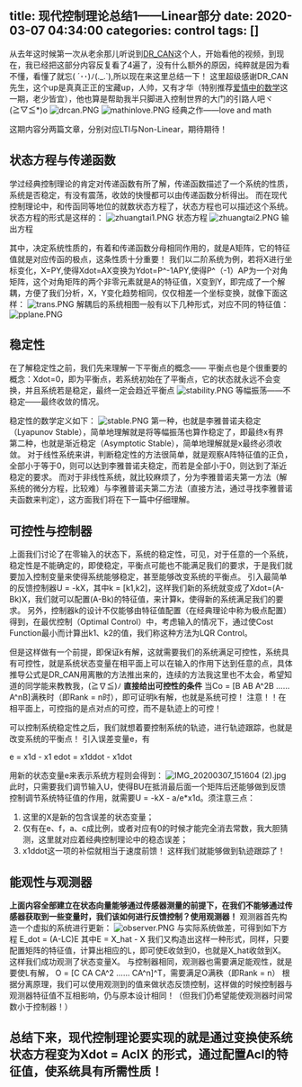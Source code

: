 title: 现代控制理论总结1——Linear部分
date: 2020-03-07 04:34:00
categories: control
tags: []
---
从去年这时候第一次从老余那儿听说到[DR_CAN][1]这个人，开始看他的视频，到现在，我已经把这部分内容反复看了4遍了，没有什么额外的原因，纯粹就是因为看不懂，看懂了就忘( ´･･)ﾉ(._.`),所以现在来这里总结一下！
这里超级感谢DR_CAN先生，这个up是真真正正的宝藏up，人帅，又有才华（特别推荐[爱情中的数学][2]这一期，老少皆宜），他也算是帮助我半只脚进入控制世界的大门的引路人吧ヾ(≧▽≦*)o
![drcan.PNG][3]
![mathinlove.PNG][4]
经典之作——love and math

这期内容分两篇文章，分别对应LTI与Non-Linear，期待期待！


## 状态方程与传递函数 ##
学过经典控制理论的肯定对传递函数有所了解，传递函数描述了一个系统的性质，系统是否稳定，有没有震荡，收敛的快慢都可以由传递函数分析得出。
而在现代控制理论中，和传函同等地位的就数状态方程了，状态方程也可以描述这个系统。
状态方程的形式是这样的：
![zhuangtai1.PNG][5]
状态方程
![zhuangtai2.PNG][6]
输出方程

其中，决定系统性质的，有着和传递函数分母相同作用的，就是A矩阵，它的特征值就是对应传函的极点，这条性质十分重要！
我们以二阶系统为例，若将X进行坐标变化，X=PY,使得Xdot=AX变换为Ydot=P^-1APY,使得P^（-1）AP为一个对角矩阵，这个对角矩阵的两个非零元素就是A的特征值，X变到Y，即完成了一个解耦，方便了我们分析，X，Y变化趋势相同，仅仅相差一个坐标变换，就像下面这样：
![trans.PNG][7]
解耦后的系统相图一般有以下几种形式，对应不同的特征值：
![pplane.PNG][8]


## 稳定性 ##
在了解稳定性之前，我们先来理解一下平衡点的概念——
平衡点也是个很重要的概念：Xdot=0，即为平衡点，若系统初始在了平衡点，它的状态就永远不会变换，并且系统若是稳定，最终一定会趋近平衡点
![stability.PNG][9]
等幅振荡——不稳定——最终收敛的情况。

稳定性的数学定义如下：
![stable.PNG][10]
第一种，也就是李雅普诺夫稳定（Lyapunov Stable），简单地理解就是将等幅振荡也算作稳定了，即最终x有界
第二种，也就是渐近稳定（Asymptotic Stable），简单地理解就是x最终必须收敛。
对于线性系统来讲，判断稳定性的方法很简单，就是观察A阵特征值的正负，全部小于等于0，则可以达到李雅普诺夫稳定，而若是全部小于0，则达到了渐近稳定的要求。
而对于非线性系统，就比较麻烦了，分为李雅普诺夫第一方法（解系统的微分方程，比较难）与李雅普诺夫第二方法（直接方法，通过寻找李雅普诺夫函数来判定），这方面我们将在下一篇中仔细理解。


## 可控性与控制器 ##
上面我们讨论了在零输入的状态下，系统的稳定性，可见，对于任意的一个系统，稳定性是不能确定的，即使稳定，平衡点可能也不能满足我们的要求，于是我们就要加入控制变量来使得系统能够稳定，甚至能够改变系统的平衡点。
引入最简单的反馈控制器U = -kX，其中k = [k1,k2]，这样我们新的系统就变成了Xdot=(A-Bk)X，我们就可以配置(A-Bk)的特征值，来计算k，使得新的系统满足我们的要求。
另外，控制器k的设计不仅能够由特征值配置（在经典理论中称为极点配置）得到，在最优控制（Optimal Control）中，考虑输入的情况下，通过使Cost Function最小而计算出k1、k2的值，我们称这种方法为LQR Control。

但是这样做有一个前提，即保证k有解，这就需要我们的系统满足可控性，系统具有可控性，就是系统状态变量在相平面上可以在输入的作用下达到任意的点，具体推导公式是DR_CAN用离散的方法推出来的，连续的方法我这里也不太会，希望知道的同学能来教教我，(≧∇≦)ﾉ
**直接给出可控性的条件**
当Co = [B AB A^2B ……A^nB]满秩时（即Rank = n时），即可证明k有解，也就是系统可控！
注意！！在相平面上，可控指的是点对点的可控，而不是轨迹上的可控！

可以控制系统稳定性之后，我们就想着要控制系统的轨迹，进行轨迹跟踪，也就是改变系统的平衡点！
引入误差变量e，有

e = x1d - x1
edot = x1ddot - x1dot

用新的状态变量e来表示系统方程则会得到：
![IMG_20200307_151604 (2).jpg][11]
此时，只需要我们调节输入U，使得BU在抵消最后面一个矩阵后还能够做到反馈控制调节系统特征值的作用，就需要U = -kX - a/e*x1d。须注意三点：
 1. 这里的X是新的包含误差的状态变量；
 2. 仅有在e、f，a、c成比例，或者对应有0的时候才能完全消去常数，我大胆猜测，这里就对应着经典控制理论中的稳态误差；
 3. x1ddot这一项的补偿就相当于速度前馈！
这样我们就能够做到轨迹跟踪了！


## 能观性与观测器 ##
**上面内容全部建立在状态向量能够通过传感器测量的前提下，在我们不能够通过传感器获取到一些变量时，我们该如何进行反馈控制？使用观测器！**
观测器首先构造一个虚拟的系统进行更新：
![observer.PNG][12]
与实际系统做差，可得到如下方程
E_dot = (A-LC)E
其中E = X_hat - X
我们又构造出这样一种形式，同样，只要配置矩阵的特征值，计算出相应的L，即可使E收敛到0，也就是X_hat收敛到X。
这样我们成功观测了状态变量X。
与控制器相同，观测器也需要满足能观性，就是要使L有解，
O = [C CA CA^2 …… CA^n]^T，需要满足O满秩（即Rank = n）
根据分离原理，我们可以使用观测到的值来做状态反馈控制，这样做的时候控制器与观测器特征值不互相影响，仍与原本设计相同！（但我们仍希望能使观测器时间常数小于控制器！）



## 总结下来，现代控制理论要实现的就是通过变换使系统状态方程变为Xdot = AclX 的形式，通过配置Acl的特征值，使系统具有所需性质！ ##

  [1]: https://space.bilibili.com/230105574?spm_id_from=333.788.b_765f7570696e666f.1
  [2]: https://www.bilibili.com/video/av15795540
  [3]: /old_images/2020/03/9722286.png
  [4]: /old_images/2020/03/1272507004.png
  [5]: /old_images/2020/03/1837004197.png
  [6]: /old_images/2020/03/1797764618.png
  [7]: /old_images/2020/03/1201115831.png
  [8]: /old_images/2020/03/691907800.png
  [9]: /old_images/2020/03/2233313056.png
  [10]: /old_images/2020/03/2313483864.png
  [11]: /old_images/2020/03/3142260807.jpg
  [12]: /old_images/2020/03/4226968886.png
